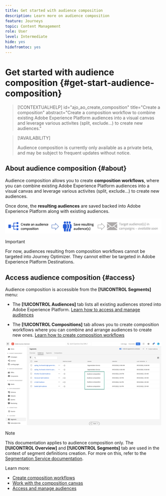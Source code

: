 ```yaml
---
title: Get started with audience composition
description: Learn more on audience composition
feature: Journeys
topic: Content Management
role: User
level: Intermediate
hide: yes
hidefromtoc: yes
---
```

# Get started with audience composition {#get-start-audience-composition}

>[!CONTEXTUALHELP]
>id="ajo_ao_create_composition"
>title="Create a composition"
>abstract="Create a composition workflow to combine existing Adobe Experience Platform audiences into a visual canvas and leverage various activites (split, exclude...) to create new audiences."

>[!AVAILABILITY]
>
>Audience composition is currently only available as a private beta, and may be subject to frequent updates without notice.

## About audience composition {#about}
 
Audience composition allows you to create **composition workflows**, where you can combine existing Adobe Experience Platform audiences into a visual canvas and leverage various activites (split, exclude...) to create new audiences.

Once done, the **resulting audiences** are saved backed into Adobe Experience Platform along with existing audiences.<!--, and can be **leveraged in campaigns** to target customers.-->

![](assets/audiences-process.png)

>[!IMPORTANT]
>
>For now, audiences resulting from composition workflows cannot be targeted into Journey Optimizer. They cannot either be targeted in Adobe Experience Platform Destinations.

## Access audience composition {#access}

Audience composition is accessible from the **[!UICONTROL Segments]** menu:

* The **[!UICONTROL Audiences]** tab lists all existing audiences stored into Adobe Experience Platform. [Learn how to access and manage audiences](access-audiences.md)

* The **[!UICONTROL Compositions]** tab allows you to create composition workflows where you can combine and arrange audiences to create new ones. [Learn how to create composition workflows](create-compositions.md)

![](assets/audiences-list.png)

>[!NOTE]
>
>This documentation applies to audience composition only. The **[!UICONTROL Overview]** and **[!UICONTROL Segments]** tab are used in the context of segment definitions creation. For more on this, refer to the [Segmentation Service documentation](https://experienceleague.adobe.com/docs/experience-platform/segmentation/ui/overview.html).

Learn more:

* [Create composition workflows](create-compositions.md)
* [Work with the composition canvas](composition-canvas.md)
* [Access and manage audiences](access-audiences.md)
